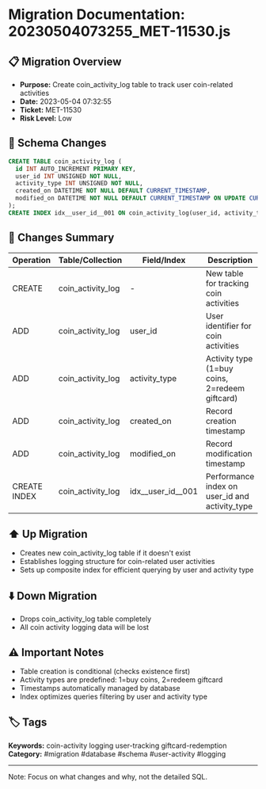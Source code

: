 # Migration Documentation: 20230504073255_MET-11530.js

## 📋 Migration Overview
- **Purpose:** Create coin_activity_log table to track user coin-related activities
- **Date:** 2023-05-04 07:32:55
- **Ticket:** MET-11530
- **Risk Level:** Low

## 🔧 Schema Changes
```sql
CREATE TABLE coin_activity_log (
  id INT AUTO_INCREMENT PRIMARY KEY,
  user_id INT UNSIGNED NOT NULL,
  activity_type INT UNSIGNED NOT NULL,
  created_on DATETIME NOT NULL DEFAULT CURRENT_TIMESTAMP,
  modified_on DATETIME NOT NULL DEFAULT CURRENT_TIMESTAMP ON UPDATE CURRENT_TIMESTAMP
);
CREATE INDEX idx__user_id__001 ON coin_activity_log(user_id, activity_type);
```

## 📝 Changes Summary
| Operation | Table/Collection | Field/Index | Description |
|-----------|-----------------|-------------|-------------|
| CREATE | coin_activity_log | - | New table for tracking coin activities |
| ADD | coin_activity_log | user_id | User identifier for coin activities |
| ADD | coin_activity_log | activity_type | Activity type (1=buy coins, 2=redeem giftcard) |
| ADD | coin_activity_log | created_on | Record creation timestamp |
| ADD | coin_activity_log | modified_on | Record modification timestamp |
| CREATE INDEX | coin_activity_log | idx__user_id__001 | Performance index on user_id and activity_type |

## ⬆️ Up Migration
- Creates new coin_activity_log table if it doesn't exist
- Establishes logging structure for coin-related user activities
- Sets up composite index for efficient querying by user and activity type

## ⬇️ Down Migration
- Drops coin_activity_log table completely
- All coin activity logging data will be lost

## ⚠️ Important Notes
- Table creation is conditional (checks existence first)
- Activity types are predefined: 1=buy coins, 2=redeem giftcard
- Timestamps automatically managed by database
- Index optimizes queries filtering by user and activity type

## 🏷️ Tags
**Keywords:** coin-activity logging user-tracking giftcard-redemption
**Category:** #migration #database #schema #user-activity #logging

---
Note: Focus on what changes and why, not the detailed SQL.